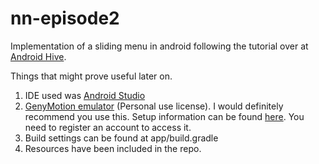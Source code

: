 nn-episode2
===========

Implementation of a sliding menu in android following the tutorial over at [Android Hive](http://www.androidhive.info/2013/11/android-sliding-menu-using-navigation-drawer/).

Things that might prove useful later on.

1. IDE used was [Android Studio](http://developer.android.com/sdk/installing/studio.html)
2. [GenyMotion emulator](http://www.genymotion.com/) (Personal use license). I would definitely recommend you use this. Setup information can be found [here](https://cloud.genymotion.com/page/launchpad/download/). You need to register an account to access it.
3. Build settings can be found at app/build.gradle
4. Resources have been included in the repo.
